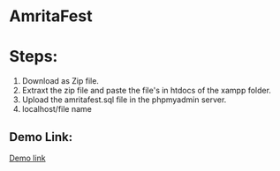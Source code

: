 # AmritaFest

# Steps:
1. Download as Zip file.
2. Extraxt the zip file and paste the file's in htdocs of the xampp folder.
3. Upload the amritafest.sql file in the phpmyadmin server.
4. localhost/file name


## Demo Link:
<a href='https://drive.google.com/drive/folders/1uNCEMjqDw8qOGSnFeLlvQJaNy5j9X1GA?usp=share_link'>Demo link</a>
